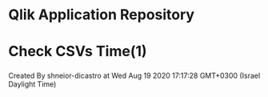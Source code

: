 # Qlik Application Repository 
# Check CSVs Time(1)
### 
Created By shneior-dicastro at Wed Aug 19 2020 17:17:28 GMT+0300 (Israel Daylight Time)